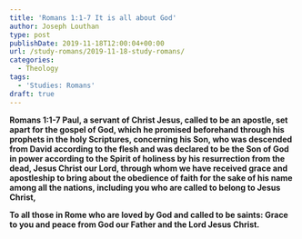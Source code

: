 ```yaml
---
title: 'Romans 1:1-7 It is all about God'
author: Joseph Louthan
type: post
publishDate: 2019-11-18T12:00:04+00:00
url: /study-romans/2019-11-18-study-romans/
categories:
  - Theology
tags:
  - 'Studies: Romans'
draft: true
---
```

**Romans 1:1-7 Paul, a servant of Christ Jesus, called to be an apostle, set apart for the gospel of God,  which he promised beforehand through his prophets in the holy Scriptures,  concerning his Son, who was descended from David according to the flesh  and was declared to be the Son of God in power according to the Spirit of holiness by his resurrection from the dead, Jesus Christ our Lord,  through whom we have received grace and apostleship to bring about the obedience of faith for the sake of his name among all the nations,  including you who are called to belong to Jesus Christ,**

**To all those in Rome who are loved by God and called to be saints:  Grace to you and peace from God our Father and the Lord Jesus Christ.**